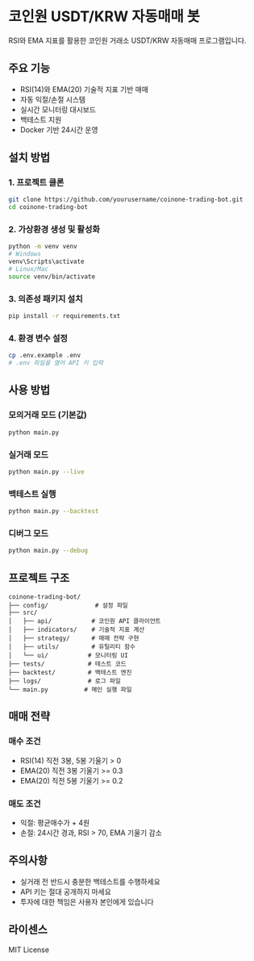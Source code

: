 # 코인원 USDT/KRW 자동매매 봇

RSI와 EMA 지표를 활용한 코인원 거래소 USDT/KRW 자동매매 프로그램입니다.

## 주요 기능

- RSI(14)와 EMA(20) 기술적 지표 기반 매매
- 자동 익절/손절 시스템
- 실시간 모니터링 대시보드
- 백테스트 지원
- Docker 기반 24시간 운영

## 설치 방법

### 1. 프로젝트 클론
```bash
git clone https://github.com/yourusername/coinone-trading-bot.git
cd coinone-trading-bot
```

### 2. 가상환경 생성 및 활성화
```bash
python -m venv venv
# Windows
venv\Scripts\activate
# Linux/Mac
source venv/bin/activate
```

### 3. 의존성 패키지 설치
```bash
pip install -r requirements.txt
```

### 4. 환경 변수 설정
```bash
cp .env.example .env
# .env 파일을 열어 API 키 입력
```

## 사용 방법

### 모의거래 모드 (기본값)
```bash
python main.py
```

### 실거래 모드
```bash
python main.py --live
```

### 백테스트 실행
```bash
python main.py --backtest
```

### 디버그 모드
```bash
python main.py --debug
```

## 프로젝트 구조

```
coinone-trading-bot/
├── config/             # 설정 파일
├── src/
│   ├── api/           # 코인원 API 클라이언트
│   ├── indicators/    # 기술적 지표 계산
│   ├── strategy/      # 매매 전략 구현
│   ├── utils/         # 유틸리티 함수
│   └── ui/           # 모니터링 UI
├── tests/            # 테스트 코드
├── backtest/         # 백테스트 엔진
├── logs/             # 로그 파일
└── main.py          # 메인 실행 파일
```

## 매매 전략

### 매수 조건
- RSI(14) 직전 3봉, 5봉 기울기 > 0
- EMA(20) 직전 3봉 기울기 >= 0.3
- EMA(20) 직전 5봉 기울기 >= 0.2

### 매도 조건
- 익절: 평균매수가 + 4원
- 손절: 24시간 경과, RSI > 70, EMA 기울기 감소

## 주의사항

- 실거래 전 반드시 충분한 백테스트를 수행하세요
- API 키는 절대 공개하지 마세요
- 투자에 대한 책임은 사용자 본인에게 있습니다

## 라이센스

MIT License